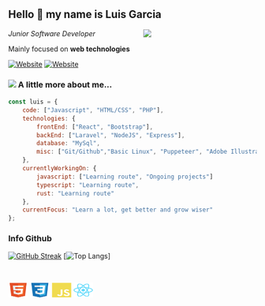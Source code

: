 <h2>Hello 👋 my name is Luis Garcia</h2>
<img align='right' src="https://media.giphy.com/media/juua9i2c2fA0AIp2iq/giphy.gif" width="230">
<p><em>Junior Software Developer</em></p>
<p>Mainly focused on <strong>web technologies</strong></p>

[![Website](https://img.shields.io/website?up_message=luichgar&up_color=green&url=https%3A%2F%2Fwww.linkedin.com%2F&style=flat-sqare&logo=Linkedin&logoColor=green&label=Linkedin)](https://www.linkedin.com/) [![Website](https://img.shields.io/website?up_message=placeholder&up_color=green&url=https%3A%2F%2Fexample.com%2F&style=flat-square&logo=Google-Chrome&logoColor=green)](https://example.com/)

### <img src="https://media.giphy.com/media/v1.Y2lkPTc5MGI3NjExdnI5ajM2a3diNnRzdThycmtsbm9qODdkbDB5N3c5OWdoaWtvem1rdiZlcD12MV9pbnRlcm5hbF9naWZfYnlfaWQmY3Q9cw/Ul4u1oVoVB9Z6wBQCO/giphy.gif" width="50"> A little more about me...  

```javascript
const luis = {
    code: ["Javascript", "HTML/CSS", "PHP"],
    technologies: {
        frontEnd: ["React", "Bootstrap"],
        backEnd: ["Laravel", "NodeJS", "Express"],
        database: "MySql",
        misc: ["Git/Github","Basic Linux", "Puppeteer", "Adobe Illustrator"]
    },
    currentlyWorkingOn: {
        javascript: ["Learning route", "Ongoing projects"]
        typescript: "Learning route",
        rust: "Learning route"
    },
    currentFocus: "Learn a lot, get better and grow wiser"
};
```

### Info Github

[![GitHub Streak](https://streak-stats.demolab.com?user=luichgar&theme=tokyonight-duo&border_radius=0&mode=weekly)](https://git.io/streak-stats)
[![Top Langs](https://github-readme-stats.vercel.app/api/top-langs/?username=anuluichgarraghazra&layout=compact)]


##

<div style="display: inline_block"><br>

  <img align="center" alt="Rafa-HTML" height="30" width="40" src="https://raw.githubusercontent.com/devicons/devicon/master/icons/html5/html5-original.svg">
  <img align="center" alt="Rafa-CSS" height="30" width="40" src="https://raw.githubusercontent.com/devicons/devicon/master/icons/css3/css3-original.svg">
  <img align="center" alt="Rafa-Js" height="30" width="40" src="https://raw.githubusercontent.com/devicons/devicon/master/icons/javascript/javascript-plain.svg">
  <img align="center" alt="Rafa-React" height="30" width="40" src="https://raw.githubusercontent.com/devicons/devicon/master/icons/react/react-original.svg">
   
</div>
